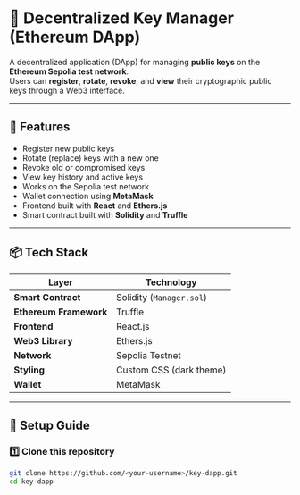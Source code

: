 # 🔐 Decentralized Key Manager (Ethereum DApp)

A decentralized application (DApp) for managing **public keys** on the **Ethereum Sepolia test network**.  
Users can **register**, **rotate**, **revoke**, and **view** their cryptographic public keys through a Web3 interface.

---

## 🚀 Features

- Register new public keys
- Rotate (replace) keys with a new one
- Revoke old or compromised keys
- View key history and active keys
- Works on the Sepolia test network
- Wallet connection using **MetaMask**
- Frontend built with **React** and **Ethers.js**
- Smart contract built with **Solidity** and **Truffle**

---

## 📦 Tech Stack

| Layer                  | Technology               |
| ---------------------- | ------------------------ |
| **Smart Contract**     | Solidity (`Manager.sol`) |
| **Ethereum Framework** | Truffle                  |
| **Frontend**           | React.js                 |
| **Web3 Library**       | Ethers.js                |
| **Network**            | Sepolia Testnet          |
| **Styling**            | Custom CSS (dark theme)  |
| **Wallet**             | MetaMask                 |

---

## 🧰 Setup Guide

### 1️⃣ Clone this repository

```bash
git clone https://github.com/<your-username>/key-dapp.git
cd key-dapp
```
